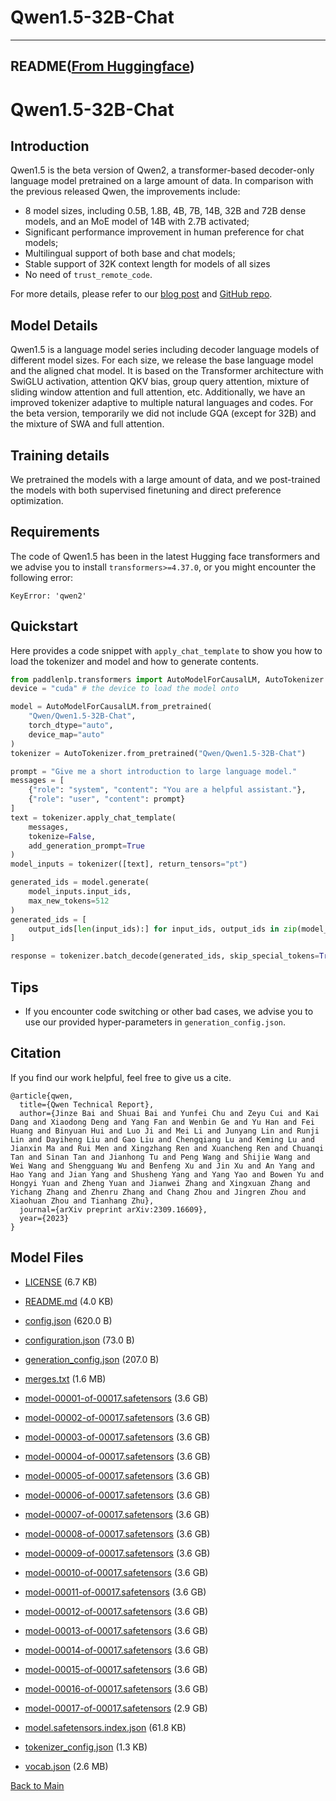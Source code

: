 
# Qwen1.5-32B-Chat
---


## README([From Huggingface](https://huggingface.co/Qwen/Qwen1.5-32B-Chat))



# Qwen1.5-32B-Chat


## Introduction

Qwen1.5 is the beta version of Qwen2, a transformer-based decoder-only language model pretrained on a large amount of data. In comparison with the previous released Qwen, the improvements include: 

* 8 model sizes, including 0.5B, 1.8B, 4B, 7B, 14B, 32B and 72B dense models, and an MoE model of 14B with 2.7B activated;
* Significant performance improvement in human preference for chat models;
* Multilingual support of both base and chat models;
* Stable support of 32K context length for models of all sizes
* No need of `trust_remote_code`.

For more details, please refer to our [blog post](https://qwenlm.github.io/blog/qwen1.5/) and [GitHub repo](https://github.com/QwenLM/Qwen1.5).
<br>

## Model Details
Qwen1.5 is a language model series including decoder language models of different model sizes. For each size, we release the base language model and the aligned chat model. It is based on the Transformer architecture with SwiGLU activation, attention QKV bias, group query attention, mixture of sliding window attention and full attention, etc. Additionally, we have an improved tokenizer adaptive to multiple natural languages and codes. For the beta version, temporarily we did not include GQA (except for 32B) and the mixture of SWA and full attention.

## Training details
We pretrained the models with a large amount of data, and we post-trained the models with both supervised finetuning and direct preference optimization.


## Requirements
The code of Qwen1.5 has been in the latest Hugging face transformers and we advise you to install `transformers>=4.37.0`, or you might encounter the following error:
```
KeyError: 'qwen2'
```

## Quickstart

Here provides a code snippet with `apply_chat_template` to show you how to load the tokenizer and model and how to generate contents.

```python
from paddlenlp.transformers import AutoModelForCausalLM, AutoTokenizer
device = "cuda" # the device to load the model onto

model = AutoModelForCausalLM.from_pretrained(
    "Qwen/Qwen1.5-32B-Chat",
    torch_dtype="auto",
    device_map="auto"
)
tokenizer = AutoTokenizer.from_pretrained("Qwen/Qwen1.5-32B-Chat")

prompt = "Give me a short introduction to large language model."
messages = [
    {"role": "system", "content": "You are a helpful assistant."},
    {"role": "user", "content": prompt}
]
text = tokenizer.apply_chat_template(
    messages,
    tokenize=False,
    add_generation_prompt=True
)
model_inputs = tokenizer([text], return_tensors="pt")

generated_ids = model.generate(
    model_inputs.input_ids,
    max_new_tokens=512
)
generated_ids = [
    output_ids[len(input_ids):] for input_ids, output_ids in zip(model_inputs.input_ids, generated_ids)
]

response = tokenizer.batch_decode(generated_ids, skip_special_tokens=True)[0]
```


## Tips

* If you encounter code switching or other bad cases, we advise you to use our provided hyper-parameters in `generation_config.json`.


## Citation

If you find our work helpful, feel free to give us a cite.

```
@article{qwen,
  title={Qwen Technical Report},
  author={Jinze Bai and Shuai Bai and Yunfei Chu and Zeyu Cui and Kai Dang and Xiaodong Deng and Yang Fan and Wenbin Ge and Yu Han and Fei Huang and Binyuan Hui and Luo Ji and Mei Li and Junyang Lin and Runji Lin and Dayiheng Liu and Gao Liu and Chengqiang Lu and Keming Lu and Jianxin Ma and Rui Men and Xingzhang Ren and Xuancheng Ren and Chuanqi Tan and Sinan Tan and Jianhong Tu and Peng Wang and Shijie Wang and Wei Wang and Shengguang Wu and Benfeng Xu and Jin Xu and An Yang and Hao Yang and Jian Yang and Shusheng Yang and Yang Yao and Bowen Yu and Hongyi Yuan and Zheng Yuan and Jianwei Zhang and Xingxuan Zhang and Yichang Zhang and Zhenru Zhang and Chang Zhou and Jingren Zhou and Xiaohuan Zhou and Tianhang Zhu},
  journal={arXiv preprint arXiv:2309.16609},
  year={2023}
}
```




## Model Files

- [LICENSE](https://paddlenlp.bj.bcebos.com/models/community/Qwen/Qwen1.5-32B-Chat/LICENSE) (6.7 KB)

- [README.md](https://paddlenlp.bj.bcebos.com/models/community/Qwen/Qwen1.5-32B-Chat/README.md) (4.0 KB)

- [config.json](https://paddlenlp.bj.bcebos.com/models/community/Qwen/Qwen1.5-32B-Chat/config.json) (620.0 B)

- [configuration.json](https://paddlenlp.bj.bcebos.com/models/community/Qwen/Qwen1.5-32B-Chat/configuration.json) (73.0 B)

- [generation_config.json](https://paddlenlp.bj.bcebos.com/models/community/Qwen/Qwen1.5-32B-Chat/generation_config.json) (207.0 B)

- [merges.txt](https://paddlenlp.bj.bcebos.com/models/community/Qwen/Qwen1.5-32B-Chat/merges.txt) (1.6 MB)

- [model-00001-of-00017.safetensors](https://paddlenlp.bj.bcebos.com/models/community/Qwen/Qwen1.5-32B-Chat/model-00001-of-00017.safetensors) (3.6 GB)

- [model-00002-of-00017.safetensors](https://paddlenlp.bj.bcebos.com/models/community/Qwen/Qwen1.5-32B-Chat/model-00002-of-00017.safetensors) (3.6 GB)

- [model-00003-of-00017.safetensors](https://paddlenlp.bj.bcebos.com/models/community/Qwen/Qwen1.5-32B-Chat/model-00003-of-00017.safetensors) (3.6 GB)

- [model-00004-of-00017.safetensors](https://paddlenlp.bj.bcebos.com/models/community/Qwen/Qwen1.5-32B-Chat/model-00004-of-00017.safetensors) (3.6 GB)

- [model-00005-of-00017.safetensors](https://paddlenlp.bj.bcebos.com/models/community/Qwen/Qwen1.5-32B-Chat/model-00005-of-00017.safetensors) (3.6 GB)

- [model-00006-of-00017.safetensors](https://paddlenlp.bj.bcebos.com/models/community/Qwen/Qwen1.5-32B-Chat/model-00006-of-00017.safetensors) (3.6 GB)

- [model-00007-of-00017.safetensors](https://paddlenlp.bj.bcebos.com/models/community/Qwen/Qwen1.5-32B-Chat/model-00007-of-00017.safetensors) (3.6 GB)

- [model-00008-of-00017.safetensors](https://paddlenlp.bj.bcebos.com/models/community/Qwen/Qwen1.5-32B-Chat/model-00008-of-00017.safetensors) (3.6 GB)

- [model-00009-of-00017.safetensors](https://paddlenlp.bj.bcebos.com/models/community/Qwen/Qwen1.5-32B-Chat/model-00009-of-00017.safetensors) (3.6 GB)

- [model-00010-of-00017.safetensors](https://paddlenlp.bj.bcebos.com/models/community/Qwen/Qwen1.5-32B-Chat/model-00010-of-00017.safetensors) (3.6 GB)

- [model-00011-of-00017.safetensors](https://paddlenlp.bj.bcebos.com/models/community/Qwen/Qwen1.5-32B-Chat/model-00011-of-00017.safetensors) (3.6 GB)

- [model-00012-of-00017.safetensors](https://paddlenlp.bj.bcebos.com/models/community/Qwen/Qwen1.5-32B-Chat/model-00012-of-00017.safetensors) (3.6 GB)

- [model-00013-of-00017.safetensors](https://paddlenlp.bj.bcebos.com/models/community/Qwen/Qwen1.5-32B-Chat/model-00013-of-00017.safetensors) (3.6 GB)

- [model-00014-of-00017.safetensors](https://paddlenlp.bj.bcebos.com/models/community/Qwen/Qwen1.5-32B-Chat/model-00014-of-00017.safetensors) (3.6 GB)

- [model-00015-of-00017.safetensors](https://paddlenlp.bj.bcebos.com/models/community/Qwen/Qwen1.5-32B-Chat/model-00015-of-00017.safetensors) (3.6 GB)

- [model-00016-of-00017.safetensors](https://paddlenlp.bj.bcebos.com/models/community/Qwen/Qwen1.5-32B-Chat/model-00016-of-00017.safetensors) (3.6 GB)

- [model-00017-of-00017.safetensors](https://paddlenlp.bj.bcebos.com/models/community/Qwen/Qwen1.5-32B-Chat/model-00017-of-00017.safetensors) (2.9 GB)

- [model.safetensors.index.json](https://paddlenlp.bj.bcebos.com/models/community/Qwen/Qwen1.5-32B-Chat/model.safetensors.index.json) (61.8 KB)

- [tokenizer_config.json](https://paddlenlp.bj.bcebos.com/models/community/Qwen/Qwen1.5-32B-Chat/tokenizer_config.json) (1.3 KB)

- [vocab.json](https://paddlenlp.bj.bcebos.com/models/community/Qwen/Qwen1.5-32B-Chat/vocab.json) (2.6 MB)


[Back to Main](../../)